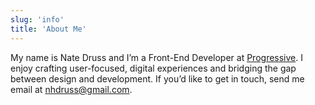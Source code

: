 ```yaml
---
slug: 'info'
title: 'About Me'
---
```


My name is Nate Druss and I’m a Front-End Developer at
[Progressive](https://www.progressive.com/). I enjoy
crafting user-focused, digital experiences and bridging the gap
between design and development. If you’d like to get in touch, send me email at [nhdruss@gmail.com](mailto:nhdruss@gmail.com).
